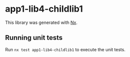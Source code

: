# app1-lib4-childlib1

This library was generated with [Nx](https://nx.dev).

## Running unit tests

Run `nx test app1-lib4-childlib1` to execute the unit tests.
